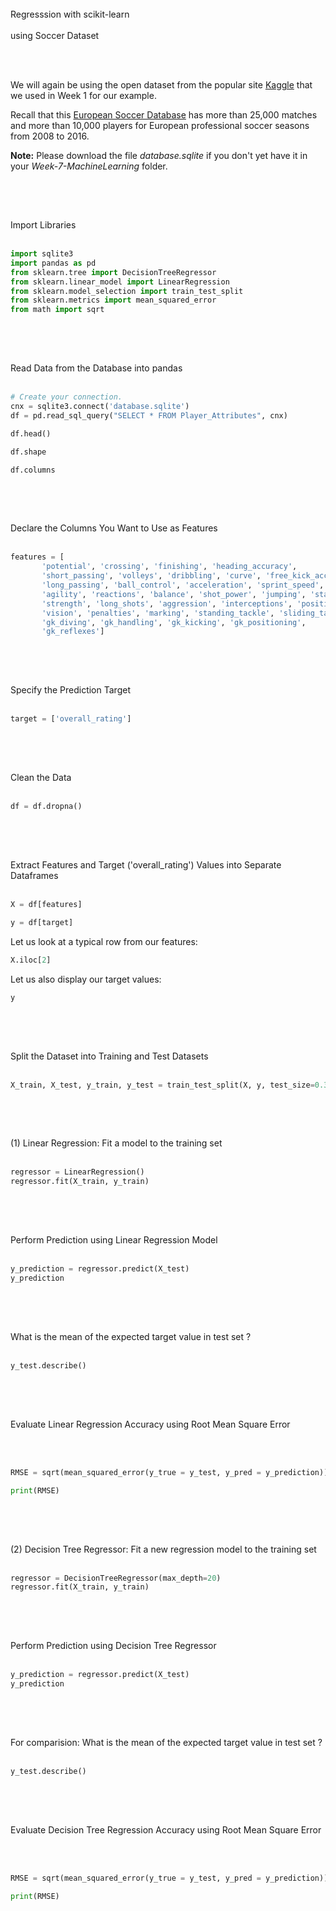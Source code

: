 
<p style="font-family: Arial; font-size:2.75em;color:purple; font-style:bold"><br>

Regresssion with scikit-learn<br><br> using Soccer Dataset

<br><br></p>


We will again be using the open dataset from the popular site <a href="https://www.kaggle.com">Kaggle</a> that we used in Week 1 for our example. 

Recall that this <a href="https://www.kaggle.com/hugomathien/soccer">European Soccer Database</a> has more than 25,000 matches and more than 10,000 players for European professional soccer seasons from 2008 to 2016. 

**Note:** Please download the file *database.sqlite* if you don't yet have it in your *Week-7-MachineLearning* folder.

<p style="font-family: Arial; font-size:1.75em;color:purple; font-style:bold"><br>

Import Libraries<br><br></p>



```python
import sqlite3
import pandas as pd 
from sklearn.tree import DecisionTreeRegressor
from sklearn.linear_model import LinearRegression
from sklearn.model_selection import train_test_split
from sklearn.metrics import mean_squared_error
from math import sqrt
```

<p style="font-family: Arial; font-size:1.75em;color:purple; font-style:bold"><br>

Read Data from the Database into pandas
<br><br></p>



```python
# Create your connection.
cnx = sqlite3.connect('database.sqlite')
df = pd.read_sql_query("SELECT * FROM Player_Attributes", cnx)
```


```python
df.head()
```


```python
df.shape
```


```python
df.columns
```

<p style="font-family: Arial; font-size:1.75em;color:purple; font-style:bold"><br>

Declare the Columns You Want to Use as Features
<br><br></p>



```python
features = [
       'potential', 'crossing', 'finishing', 'heading_accuracy',
       'short_passing', 'volleys', 'dribbling', 'curve', 'free_kick_accuracy',
       'long_passing', 'ball_control', 'acceleration', 'sprint_speed',
       'agility', 'reactions', 'balance', 'shot_power', 'jumping', 'stamina',
       'strength', 'long_shots', 'aggression', 'interceptions', 'positioning',
       'vision', 'penalties', 'marking', 'standing_tackle', 'sliding_tackle',
       'gk_diving', 'gk_handling', 'gk_kicking', 'gk_positioning',
       'gk_reflexes']
```

<p style="font-family: Arial; font-size:1.75em;color:purple; font-style:bold"><br>

Specify the Prediction Target
<br><br></p>



```python
target = ['overall_rating']
```

<p style="font-family: Arial; font-size:1.75em;color:purple; font-style:bold"><br>

Clean the Data<br><br></p>



```python
df = df.dropna()
```

<p style="font-family: Arial; font-size:1.75em;color:purple; font-style:bold"><br>

Extract Features and Target ('overall_rating') Values into Separate Dataframes
<br><br></p>



```python
X = df[features]
```


```python
y = df[target]
```

Let us look at a typical row from our features: 


```python
X.iloc[2]
```

Let us also display our target values: 


```python
y
```

<p style="font-family: Arial; font-size:1.75em;color:purple; font-style:bold"><br>

Split the Dataset into Training and Test Datasets
<br><br></p>



```python
X_train, X_test, y_train, y_test = train_test_split(X, y, test_size=0.33, random_state=324)
```

<p style="font-family: Arial; font-size:1.75em;color:purple; font-style:bold"><br>

(1) Linear Regression: Fit a model to the training set
<br><br></p>



```python
regressor = LinearRegression()
regressor.fit(X_train, y_train)
```

<p style="font-family: Arial; font-size:1.75em;color:purple; font-style:bold"><br>

Perform Prediction using Linear Regression Model
<br><br></p>



```python
y_prediction = regressor.predict(X_test)
y_prediction
```

<p style="font-family: Arial; font-size:1.75em;color:purple; font-style:bold"><br>

What is the mean of the expected target value in test set ?
<br><br></p>



```python
y_test.describe()
```

<p style="font-family: Arial; font-size:1.75em;color:purple; font-style:bold"><br>

Evaluate Linear Regression Accuracy using Root Mean Square Error

<br><br></p>



```python
RMSE = sqrt(mean_squared_error(y_true = y_test, y_pred = y_prediction))
```


```python
print(RMSE)
```

<p style="font-family: Arial; font-size:1.75em;color:purple; font-style:bold"><br>

(2) Decision Tree Regressor: Fit a new regression model to the training set
<br><br></p>



```python
regressor = DecisionTreeRegressor(max_depth=20)
regressor.fit(X_train, y_train)
```

<p style="font-family: Arial; font-size:1.75em;color:purple; font-style:bold"><br>

Perform Prediction using Decision Tree Regressor
<br><br></p>



```python
y_prediction = regressor.predict(X_test)
y_prediction
```

<p style="font-family: Arial; font-size:1.75em;color:purple; font-style:bold"><br>

For comparision: What is the mean of the expected target value in test set ?
<br><br></p>



```python
y_test.describe()
```

<p style="font-family: Arial; font-size:1.75em;color:purple; font-style:bold"><br>

Evaluate Decision Tree Regression Accuracy using Root Mean Square Error

<br><br></p>



```python
RMSE = sqrt(mean_squared_error(y_true = y_test, y_pred = y_prediction))
```


```python
print(RMSE)
```
